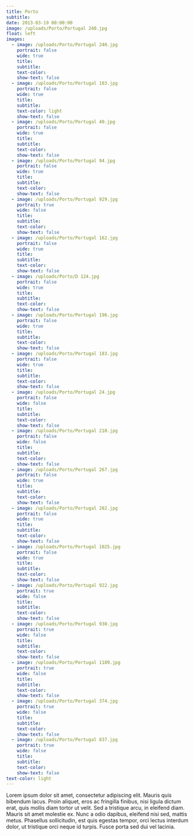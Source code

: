 ```yaml
---
title: Porto
subtitle:
date: 2013-03-19 00:00:00
image: /uploads/Porto/Portugal 240.jpg
float: left
images:
  - image: /uploads/Porto/Portugal 240.jpg
    portrait: false
    wide: true
    title:
    subtitle:
    text-color:
    show-text: false
  - image: /uploads/Porto/Portugal 103.jpg
    portrait: false
    wide: true
    title:
    subtitle:
    text-color: light
    show-text: false
  - image: /uploads/Porto/Portugal 40.jpg
    portrait: false
    wide: true
    title:
    subtitle:
    text-color:
    show-text: false
  - image: /uploads/Porto/Portugal 94.jpg
    portrait: false
    wide: true
    title:
    subtitle:
    text-color:
    show-text: false
  - image: /uploads/Porto/Portugal 929.jpg
    portrait: true
    wide: false
    title:
    subtitle:
    text-color:
    show-text: false
  - image: /uploads/Porto/Portugal 162.jpg
    portrait: false
    wide: true
    title:
    subtitle:
    text-color:
    show-text: false
  - image: /uploads/Porto/D 124.jpg
    portrait: false
    wide: true
    title:
    subtitle:
    text-color:
    show-text: false
  - image: /uploads/Porto/Portugal 196.jpg
    portrait: false
    wide: true
    title:
    subtitle:
    text-color:
    show-text: false
  - image: /uploads/Porto/Portugal 183.jpg
    portrait: false
    wide: true
    title:
    subtitle:
    text-color:
    show-text: false
  - image: /uploads/Porto/Portugal 24.jpg
    portrait: false
    wide: false
    title:
    subtitle:
    text-color:
    show-text: false
  - image: /uploads/Porto/Portugal 210.jpg
    portrait: false
    wide: false
    title:
    subtitle:
    text-color:
    show-text: false
  - image: /uploads/Porto/Portugal 267.jpg
    portrait: false
    wide: true
    title:
    subtitle:
    text-color:
    show-text: false
  - image: /uploads/Porto/Portugal 282.jpg
    portrait: false
    wide: true
    title:
    subtitle:
    text-color:
    show-text: false
  - image: /uploads/Porto/Portugal 1025.jpg
    portrait: false
    wide: true
    title:
    subtitle:
    text-color:
    show-text: false
  - image: /uploads/Porto/Portugal 922.jpg
    portrait: true
    wide: false
    title:
    subtitle:
    text-color:
    show-text: false
  - image: /uploads/Porto/Portugal 930.jpg
    portrait: true
    wide: false
    title:
    subtitle:
    text-color:
    show-text: false
  - image: /uploads/Porto/Portugal 1189.jpg
    portrait: true
    wide: false
    title:
    subtitle:
    text-color:
    show-text: false
  - image: /uploads/Porto/Portugal 374.jpg
    portrait: true
    wide: false
    title:
    subtitle:
    text-color:
    show-text: false
  - image: /uploads/Porto/Portugal 837.jpg
    portrait: true
    wide: false
    title:
    subtitle:
    text-color:
    show-text: false
text-color: light
---
```



Lorem ipsum dolor sit amet, consectetur adipiscing elit. Mauris quis bibendum lacus. Proin aliquet, eros ac fringilla finibus, nisi ligula dictum erat, quis mollis diam tortor ut velit. Sed a tristique arcu, in eleifend diam. Mauris sit amet molestie ex. Nunc a odio dapibus, eleifend nisi sed, mattis metus. Phasellus sollicitudin, est quis egestas tempor, orci lectus interdum dolor, ut tristique orci neque id turpis. Fusce porta sed dui vel lacinia.